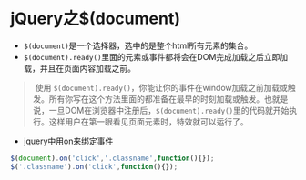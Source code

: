 # jQuery之$(document)

- `$(document)`是一个选择器，选中的是整个html所有元素的集合。
- `$(document).ready()`里面的元素或事件都将会在DOM完成加载之后立即加载，并且在页面内容加载之前。

> ​	使用 `$(document).ready()`，你能让你的事件在window加载之前加载或触发。所有你写在这个方法里面的都准备在最早的时刻加载或触发。也就是说，一旦DOM在浏览器中注册后，`$(document).ready()`里的代码就开始执行。这样用户在第一眼看见页面元素时，特效就可以运行了。

- jquery中用on来绑定事件

```js
$(document).on('click','.classname',function(){});
$('.classname').on('click',function(){});
```

